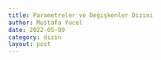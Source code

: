 ```yaml
---
title: Parametreler ve Değişkenler Dizini
author: Mustafa Yucel
date: 2022-05-09
category: dizin 
layout: post
---
```

